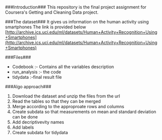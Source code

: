 ###Introduction###
This repository is the final project assignment for Coursera's Getting and Cleaning Data project.

###The dataset###
It gives us information on the human activity using smartphones
The link is provided below
[http://archive.ics.uci.edu/ml/datasets/Human+Activity+Recognition+Using+Smartphones](http://archive.ics.uci.edu/ml/datasets/Human+Activity+Recognition+Using+Smartphones)

###Files###

* Codebook :- Contains all the variables description
* run_analysis :- the code
* tidydata :-final result file

###Algo approach###
1. Download the dataset and unzip the files from the url
2. Read the tables so that they can be merged
3. Merge according to the approproate rows and columns
4. Create subdata so that measurements on mean and standard deviation can be done
5. Add decriptivevity names
6. Add labels
7. Create subdata for tidydata

